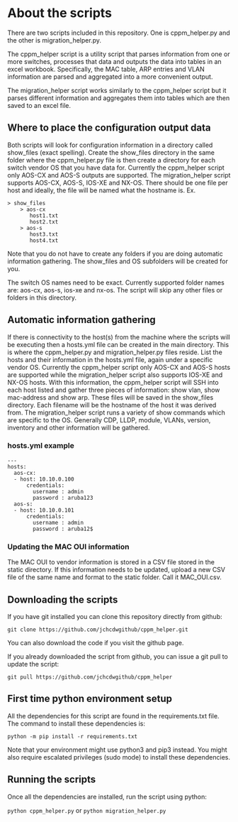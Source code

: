 # About the scripts

There are two scripts included in this repository. One is cppm_helper.py and the other is migration_helper.py.

The cppm_helper script is a utility script that parses information from one or more switches, processes that data and outputs the data into tables in an excel workbook.
Specifically, the MAC table, ARP entries and VLAN information are parsed and aggregated into a more convenient output.

The migration_helper script works similarly to the cppm_helper script but it parses different information and aggregates them into tables which are then saved to an excel file.

## Where to place the configuration output data
Both scripts will look for configuration information in a directory called show_files (exact spelling). Create the show_files directory in the same folder where the cppm_helper.py file is then create a directory for each switch vendor OS that you have data for.
Currently the cppm_helper script only AOS-CX and AOS-S outputs are supported. The migration_helper script supports AOS-CX, AOS-S, IOS-XE and NX-OS. There should be one file per host and ideally, the file will be named what the hostname is.
Ex.
```
> show_files
    > aos-cx
       host1.txt
       host2.txt
    > aos-s
       host3.txt
       host4.txt
```

Note that you do not have to create any folders if you are doing automatic information gathering. The show_files and OS subfolders will be created for you.

The switch OS names need to be exact. Currently supported folder names are: aos-cx, aos-s, ios-xe and nx-os. The script will skip any other files or folders in this directory.

## Automatic information gathering
If there is connectivity to the host(s) from the machine where the scripts will be executing then a hosts.yml file can be created in the main directory.
This is where the cppm_helper.py and migration_helper.py files reside. List the hosts and their information in the hosts.yml file, again under a specific vendor OS. Currently the cppm_helper script
only AOS-CX and AOS-S hosts are supported while the migration_helper script also supports IOS-XE and NX-OS hosts. With this information, the cppm_helper script will SSH into each host listed and gather three pieces of information: show vlan,
show mac-address and show arp. These files will be saved in the show_files directory. Each filename will be the hostname of the host it was derived from.
The migration_helper script runs a variety of show commands which are specific to the OS. Generally CDP, LLDP, module, VLANs, version, inventory and other information will be gathered.

### hosts.yml example
```
---
hosts:
  aos-cx:
  - host: 10.10.0.100
      credentials:
        username : admin
        password : aruba123
  aos-s:
  - host: 10.10.0.101
      credentials:
        username : admin
        password : aruba12$
```
### Updating the MAC OUI information
The MAC OUI to vendor information is stored in a CSV file stored in the static directory. If this information needs to be updated, upload a new CSV
file of the same name and format to the static folder. Call it MAC_OUI.csv.

## Downloading the scripts
If you have git installed you can clone this repository directly from github:

`git clone https://github.com/jchcdwgithub/cppm_helper.git`

You can also download the code if you visit the github page.

If you already downloaded the script from github, you can issue a git pull to update the script:

`git pull https://github.com/jchcdwgithub/cppm_helper`

## First time python environment setup

All the dependencies for this script are found in the requirements.txt file. The command to install these dependencies is:

`python -m pip install -r requirements.txt`

Note that your environment might use python3 and pip3 instead. You might also require escalated privileges (sudo mode) to install these dependencies.

## Running the scripts

Once all the dependencies are installed, run the script using python:

`python cppm_helper.py` or `python migration_helper.py`